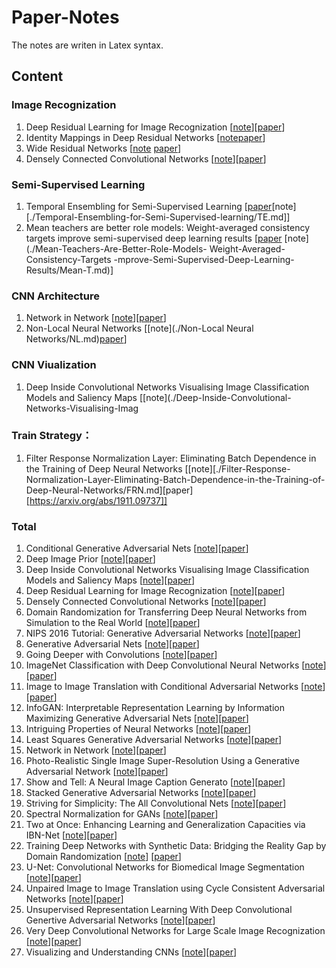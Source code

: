 # Paper-Notes
The notes are writen in Latex syntax.

## Content

### Image Recognization
1. Deep Residual Learning for Image Recognization [[note](./Deep-Residual-Learning-for-Image-Recognition/ResNet.md)][[paper](https://arxiv.org/abs/1512.03385)]
2. Identity Mappings in Deep Residual Networks [[note](./Identity-Mappings-in-Deep-Residual-Networks/PreAct-ResNet.md)[paper](https://arxiv.org/abs/1603.05027)]
3. Wide Residual Networks [[note](./Wide-Residual-Networks/wideResNet.md) [paper](https://arxiv.org/abs/1605.07146)]
4. Densely Connected Convolutional Networks [[note](./Densely-Connected-Convolutional-Networks/DenseNet.md)][[paper](https://arxiv.org/abs/1608.06993)]



### Semi-Supervised Learning

1. Temporal Ensembling for Semi-Supervised Learning [[paper](https://arxiv.org/abs/1610.02242)[note][./Temporal-Ensembling-for-Semi-Supervised-learning/TE.md]]
2. Mean teachers are better role models: Weight-averaged consistency targets improve semi-supervised deep learning results [[paper](https://papers.nips.cc/paper/6719-mean-teachers-are-better-role-models-weight-averaged-consistency-targets-improve-semi-supervised-deep-learning-results.pdf) [note](./Mean-Teachers-Are-Better-Role-Models- Weight-Averaged-Consistency-Targets -mprove-Semi-Supervised-Deep-Learning-Results/Mean-T.md)]


### CNN Architecture
1. Network in Network [[note](./Network-in-Network/NIN.md)][[paper](https://arxiv.org/abs/1312.4400)]
2. Non-Local Neural Networks [[note](./Non-Local Neural Networks/NL.md)[paper](https://arxiv.org/abs/1711.07971)]



### CNN Viualization
1. Deep Inside Convolutional Networks Visualising Image Classification Models and Saliency Maps [[note](./Deep-Inside-Convolutional-Networks-Visualising-Imag

### Train Strategy：
1. Filter Response Normalization Layer: Eliminating Batch Dependence in the Training of Deep Neural Networks [[note][./Filter-Response-Normalization-Layer-Eliminating-Batch-Dependence-in-the-Training-of-Deep-Neural-Networks/FRN.md][paper][https://arxiv.org/abs/1911.09737]]

### Total

1. Conditional Generative Adversarial Nets [[note](./Conditional-Generative-Adversarial-Nets/cGANs.md)][[paper](https://arxiv.org/abs/1411.1784)]
2. Deep Image Prior [[note](./Deep-Image-Prior/Deep-Image-Prior.md)][[paper](https://dmitryulyanov.github.io/deep_image_prior)]
3. Deep Inside Convolutional Networks Visualising Image Classification Models and Saliency Maps [[note](./Deep-Inside-Convolutional-Networks-Visualising-Image-Classification-Models-and-Saliency-Maps/CNN-Vis-Saliency-Maps.md)][[paper](https://arxiv.org/abs/1312.6034)]
4. Deep Residual Learning for Image Recognization [[note](./Deep-Residual-Learning-for-Image-Recognition/ResNet.md)][[paper](https://arxiv.org/abs/1512.03385)]
5. Densely Connected Convolutional Networks [[note](./Densely-Connected-Convolutional-Networks/DenseNet.md)][[paper](https://arxiv.org/abs/1608.06993)]
6. Domain Randomization for Transferring Deep Neural Networks from Simulation to the Real World [[note](./Domain-Randomization-for-Transferring-Deep-Neural-Networks-from-Simulation-to-the-Real-World/Domain-Randomization.md)][[paper](https://arxiv.org/abs/1703.06907)]
7. NIPS 2016 Tutorial: Generative Adversarial Networks  [[note](./GAN-Tutorial/GAN.md)][[paper](https://arxiv.org/abs/1701.00160)]
8. Generative Adversarial Nets [[note](./Generative-Adversarial-Nets/GAN.md)][[paper](https://arxiv.org/abs/1406.2661)]
9. Going Deeper with Convolutions [[note](./Going-Deeper-with-Convolutions/GoogleNet.md)][[paper](https://arxiv.org/abs/1409.4842)]
10. ImageNet Classification with Deep Convolutional Neural Networks [[note](./ImageNet-Classification-with-Deep-Convolutional-Neural-Networks/AlexNet.md)][[paper](https://www.nvidia.cn/content/tesla/pdf/machine-learning/imagenet-classification-with-deep-convolutional-nn.pdf)]
11. Image to Image Translation with Conditional Adversarial Networks [[note](./Image-to-Image-Translation-with-Conditional-Adversarial-Networks/Pix2Pix.md)][[paper](https://phillipi.github.io/pix2pix/)]
12. InfoGAN: Interpretable Representation Learning by Information Maximizing Generative Adversarial Nets [[note](./InfoGAN-Interpretable-Representation-Learning-by-Information-Maximizing-Generative-Adversarial-Nets/InfoGAN.md)][[paper](https://arxiv.org/abs/1606.03657)]
13. Intriguing Properties of Neural Networks [[note](./Intriguing-Properties-of-Neural-Networks/Adversarial-Examples.md)][[paper](https://arxiv.org/abs/1312.6199)]
14. Least Squares Generative Adversarial Networks [[note](./Least-Squares-Generative-Adversarial-Networks/LSGANs.md)][[paper](https://arxiv.org/abs/1611.04076)]
15. Network in Network [[note](./Network-in-Network/NIN.md)][[paper](https://arxiv.org/abs/1312.4400)]
16. Photo-Realistic Single Image Super-Resolution Using a Generative Adversarial
    Network [[note](./Photo-Realistic-Single-Image-Super-Resolution-Using-a-Generative-Adversarial-Network/SRGAN.md)][[paper](https://arxiv.org/pdf/1609.04802.pdf)]
17. Show and Tell: A Neural Image Caption Generato [[note](./Show-and-Tell-A-Neural-Image-Caption-Generator/Show-and-Tell.md)][[paper](https://arxiv.org/abs/1411.4555)]
18. Stacked Generative Adversarial Networks [[note](./Stacked-Generative-Adversarial-Networks/SGAN.md)][[paper](https://arxiv.org/pdf/1612.04357.pdf)]
19. Striving for Simplicity: The All Convolutional Nets [[note](./Striving-for-Simplicity-The-All-Convolutional-Net/All-CNNs.md)][[paper](https://arxiv.org/abs/1412.6806)]
20. Spectral Normalization for GANs [[note](./Spectral-Normalization-for-GANS/Spectral-Norm.md)][[paper](https://arxiv.org/pdf/1802.05957.pdf)]
21. Two at Once: Enhancing Learning and Generalization Capacities via IBN-Net [[note](./Two-at-Once-Enhancing-Learning-and-Generalization-Capacities-via-IBN-Net/IBN-Net.md)][[paper](https://arxiv.org/abs/1807.09441)]
22. Training Deep Networks with Synthetic Data: Bridging the Reality Gap by Domain Randomization [[note](./Training-Deep-Networks-with-Synthetic-Data-Bridging-the-Reality-Gap-by-Domain-Randomization/Domain-Randomization-Object-Detection.md)] [[paper](https://www.semanticscholar.org/paper/Training-Deep-Networks-With-Synthetic-Data%3A-the-Gap-Tremblay-Prakash/c636cd6eba286357fe807c0ca4b02c3b9b7b5619?navId=citing-papers)]
23. U-Net: Convolutional Networks for Biomedical Image Segmentation [[note](./U-Net-Convolutional-Networks-for-Biomedical-Image-Segmentation/U-net.md)][[paper](https://arxiv.org/pdf/1505.04597.pdf)]
24. Unpaired Image to Image Translation using Cycle Consistent Adversarial Networks [[note](./Unpaired-Image-to-Image-Translation-using-Cycle-Consistent-Adversarial-Networks/cycleGAN.md)][[paper](https://arxiv.org/pdf/1703.10593.pdf)]
25. Unsupervised Representation Learning With Deep Convolutional Genertive Adversarial Networks [[note](DCGAN.md)][[paper](https://arxiv.org/abs/1511.06434)]
26. Very Deep Convolutional Networks for Large Scale Image Recognization [[note](./Very-Deep-Convolutional-Networks-for-Large-Scale-Image-Recognization/VGG.md)][[paper](https://arxiv.org/pdf/1409.1556.pdf)]
27. Visualizing and Understanding CNNs [[note](./Visualizing-and-Understanding-CNNs/Deconv-Vis.md)][[paper](https://cs.nyu.edu/~fergus/papers/zeilerECCV2014.pdf)]